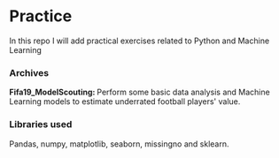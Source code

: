 # Practice
In this repo I will add practical exercises related to Python and Machine Learning

### Archives

<b> Fifa19_ModelScouting:  </b> Perform some basic data analysis and Machine Learning models to estimate underrated football players' value. 


### Libraries used

Pandas, numpy, matplotlib, seaborn, missingno and sklearn.
